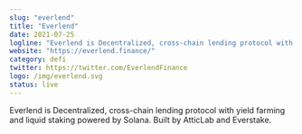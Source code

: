 ```yaml
---
slug: "everlend"
title: "Everlend"
date: 2021-07-25
logline: "Everlend is Decentralized, cross-chain lending protocol with yield farming and liquid staking powered by Solana. Built by AtticLab and Everstake."
website: "https://everlend.finance/"
category: defi
twitter: https://twitter.com/EverlendFinance
logo: /img/everlend.svg
status: live
---
```


Everlend is Decentralized, cross-chain lending protocol with yield farming and liquid staking powered by Solana. Built by AtticLab and Everstake.
